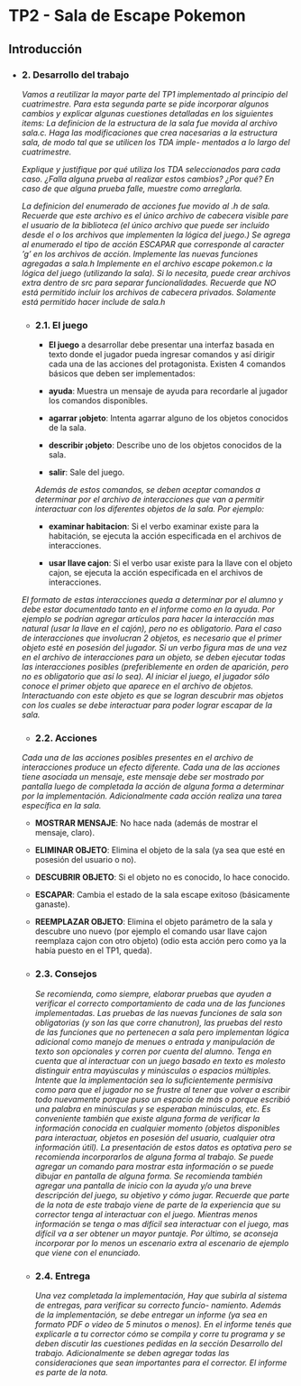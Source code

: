 #  TP2 - Sala de Escape Pokemon

## Introducción

- ### 2. Desarrollo del trabajo

    *Vamos a reutilizar la mayor parte del TP1 implementado al principio del cuatrimestre. Para esta segunda parte
    se pide incorporar algunos cambios y explicar algunas cuestiones detalladas en los siguientes items:
    La definicion de la estructura de la sala fue movida al archivo sala.c.
    Haga las modificaciones que crea nacesarias a la estructura sala, de modo tal que se utilicen los TDA imple-
    mentados a lo largo del cuatrimestre.*
    
    *Explique y justifique por qué utiliza los TDA seleccionados para cada caso.
    ¿Falla alguna prueba al realizar estos cambios? ¿Por qué?
    En caso de que alguna prueba falle, muestre como arreglarla.*
    
    *La definicion del enumerado de acciones fue movido al .h de sala. Recuerde que este archivo es el único archivo
    de cabecera visible pare el usuario de la biblioteca (el único archivo que puede ser incluı́do desde el o los archivos
    que implementen la lógica del juego.)
    Se agrega al enumerado el tipo de acción ESCAPAR que corresponde al caracter ’g’ en los archivos de acción.
    Implemente las nuevas funciones agregadas a sala.h
    Implemente en el archivo escape pokemon.c la lógica del juego (utilizando la sala).
    Si lo necesita, puede crear archivos extra dentro de src para separar funcionalidades. Recuerde que NO está
    permitido incluir los archivos de cabecera privados. Solamente está permitido hacer include de sala.h*
    
    - ### 2.1. El juego
        
        * **El juego** a desarrollar debe presentar una interfaz basada en texto donde el jugador pueda ingresar comandos y
        ası́ dirigir cada una de las acciones del protagonista. Existen 4 comandos básicos que deben ser implementados:
        
        - **ayuda**: Muestra un mensaje de ayuda para recordarle al jugador los comandos disponibles.
        
        - **agarrar ¡objeto**: Intenta agarrar alguno de los objetos conocidos de la sala.
        
        - **describir ¡objeto**: Describe uno de los objetos conocidos de la sala.
        
        - **salir**: Sale del juego.
        
        *Además de estos comandos, se deben aceptar comandos a determinar por el archivo de interacciones que van a
        permitir interactuar con los diferentes objetos de la sala. Por ejemplo:*
        
        - **examinar habitacion**: Si el verbo examinar existe para la habitación, se ejecuta la acción especificada en el
        archivos de interacciones.
        
        - **usar llave cajon**: Si el verbo usar existe para la llave con el objeto cajon, se ejecuta la acción especificada en
        el archivos de interacciones.
        
    *El formato de estas interacciones queda a determinar por el alumno y debe estar documentado tanto en el informe
    como en la ayuda. Por ejemplo se podrı́an agregar artı́culos para hacer la interacción mas natural (usar la llave en
    el cajón), pero no es obligatorio. Para el caso de interacciones que involucran 2 objetos, es necesario que el primer
    objeto esté en posesión del jugador.
    Si un verbo figura mas de una vez en el archivo de interacciones para un objeto, se deben ejecutar todas las
    interacciones posibles (preferiblemente en orden de aparición, pero no es obligatorio que ası́ lo sea).
    Al iniciar el juego, el jugador sólo conoce el primer objeto que aparece en el archivo de objetos. Interactuando
    con este objeto es que se logran descubrir mas objetos con los cuales se debe interactuar para poder lograr escapar
    de la sala.*

    - ### 2.2.  Acciones

    *Cada una de las acciones posibles presentes en el archivo de interacciones produce un efecto diferente. Cada
    una de las acciones tiene asociada un mensaje, este mensaje debe ser mostrado por pantalla luego de completada la
    acción de alguna forma a determinar por la implementación. Adicionalmente cada acción realiza una tarea especı́fica
    en la sala.*
    
    - **MOSTRAR MENSAJE**: No hace nada (además de mostrar el mensaje, claro).
    - **ELIMINAR OBJETO**: Elimina el objeto de la sala (ya sea que esté en posesión del usuario o no).
    - **DESCUBRIR OBJETO**: Si el objeto no es conocido, lo hace conocido.
    - **ESCAPAR**: Cambia el estado de la sala escape exitoso (básicamente ganaste).
    - **REEMPLAZAR OBJETO**: Elimina el objeto parámetro de la sala y descubre uno nuevo (por ejemplo el
    comando usar llave cajon reemplaza cajon con otro objeto) (odio esta acción pero como ya la habı́a puesto
    en el TP1, queda).
   
    - ### 2.3.  Consejos

        *Se recomienda, como siempre, elaborar pruebas que ayuden a verificar el correcto comportamiento de cada una
        de las funciones implementadas. Las pruebas de las nuevas funciones de sala son obligatorias (y son las que corre
        chanutron), las pruebas del resto de las funciones que no pertenecen a sala pero implementan lógica adicional como
        manejo de menues o entrada y manipulación de texto son opcionales y corren por cuenta del alumno.
        Tenga en cuenta que al interactuar con un juego basado en texto es molesto distinguir entra mayúsculas y
        minúsculas o espacios múltiples. Intente que la implementación sea lo suficientemente permisiva como para que el
        jugador no se frustre al tener que volver a escribir todo nuevamente porque puso un espacio de más o porque escribió
        una palabra en minúsculas y se esperaban minúsculas, etc.
        Es conveniente también que existe alguna forma de verificar la información conocida en cualquier momento
        (objetos disponibles para interactuar, objetos en posesión del usuario, cualquier otra información útil). La presentación
        de estos datos es optativa pero se recomienda incorporarlos de alguna forma al trabajo. Se puede agregar un comando
        para mostrar esta información o se puede dibujar en pantalla de alguna forma.
        Se recomienda también agregar una pantalla de inicio con la ayuda y/o una breve descripción del juego, su objetivo
        y cómo jugar. Recuerde que parte de la nota de este trabajo viene de parte de la experiencia que su corrector tenga
        al interactuar con el juego. Mientras menos información se tenga o mas difı́cil sea interactuar con el juego, mas difı́cil
        va a ser obtener un mayor puntaje.
        Por último, se aconseja incorporar por lo menos un escenario extra al escenario de ejemplo que viene con el
        enunciado.*
        
     - ### 2.4.  Entrega       
        
        *Una vez completada la implementación, Hay que subirla al sistema de entregas, para verificar su correcto funcio-
        namiento. Además de la implementación, se debe entregar un informe (ya sea en formato PDF o video de 5 minutos
        o menos). En el informe tenés que explicarle a tu corrector cómo se compila y corre tu programa y se deben
        discutir las cuestiones pedidas en la sección Desarrollo del trabajo. Adicionalmente se deben agregar todas las
        consideraciones que sean importantes para el corrector. El informe es parte de la nota.*
